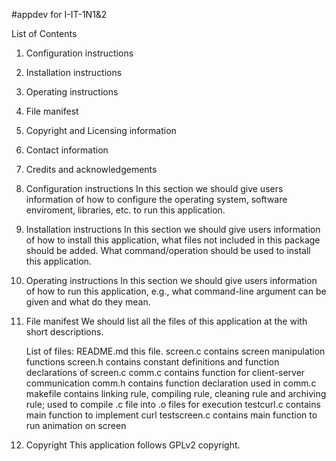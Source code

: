 #appdev for I-IT-1N1&2

List of Contents
1. Configuration instructions
2. Installation instructions
3. Operating instructions
4. File manifest
5. Copyright and Licensing information
6. Contact information
7. Credits and acknowledgements


1. Configuration instructions
	In this section we should give users information of how to configure the operating system, software enviroment, libraries, etc. to run this application.

2. Installation instructions
	In this section we should give users information of how to install this application, what files not included in this package should be added. What command/operation should be used to install this application.

3. Operating instructions
	In this section we should give users information of how to run this application, e.g., what command-line argument can be given and what do they mean.

4. File manifest
	We should list all the files of this application at the with short descriptions.
	
	List of files:
	README.md	this file.
	screen.c	contains screen manipulation functions
	screen.h	contains constant definitions and function declarations of screen.c
	comm.c          contains function for client-server communication
	comm.h          contains function declaration used in comm.c
	makefile        contains linking rule, compiling rule, cleaning rule and archiving rule; used to compile .c file into .o files for execution
	testcurl.c	contains main function to implement curl
	testscreen.c	contains main function to run animation on screen

5. Copyright
	This application follows GPLv2 copyright.
